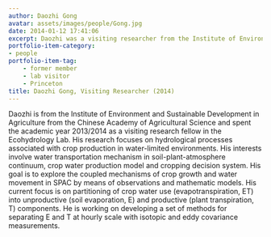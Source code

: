 ```yaml
---
author: Daozhi Gong
avatar: assets/images/people/Gong.jpg
date: 2014-01-12 17:41:06
excerpt: Daozhi was a visiting researcher from the Institute of Environment and Sustainable Development in Agriculture from the Chinese Academy of Agricultural Science.
portfolio-item-category:
- people
portfolio-item-tag:
    - former member
    - lab visitor
    - Princeton
title: Daozhi Gong, Visiting Researcher (2014)
---
```


 

Daozhi is from the Institute of Environment and Sustainable Development in Agriculture from the Chinese Academy of Agricultural Science and spent the academic year 2013/2014 as a visiting research fellow in the Ecohydrology Lab. His research focuses on hydrological processes associated with crop production in water-limited environments. His interests involve water transportation mechanism in soil-plant-atmosphere continuum, crop water production model and cropping decision system. His goal is to explore the coupled mechanisms of crop growth and water movement in SPAC by means of observations and mathematic models. His current focus is on partitioning of crop water use (evapotranspiration, ET) into unproductive (soil evaporation, E) and productive (plant transpiration, T) components. He is working on developing a set of methods for separating E and T at hourly scale with isotopic and eddy covariance measurements.